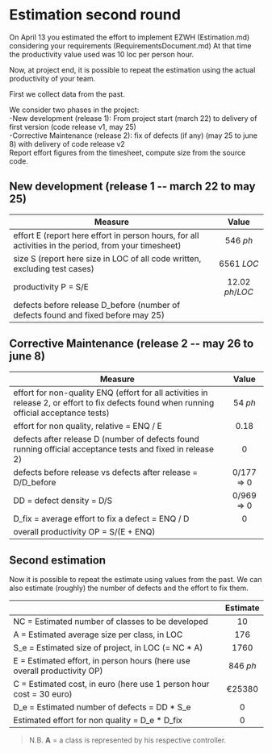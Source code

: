 # Estimation second round

On April 13 you estimated the effort to implement EZWH (Estimation.md) considering your requirements (RequirementsDocument.md)
At that time the productivity value used was 10 loc per person hour.   

Now, at project end, it is possible to repeat the 
estimation using the actual productivity of your team.


First we collect data from the past.   

We consider two phases in the project: <br>
-New development (release 1): From project start (march 22) to delivery of first version (code release v1, may 25) <br>
-Corrective Maintenance (release 2): fix of defects (if any)  (may 25 to june 8) with delivery of code release v2  <br>
Report effort figures from the timesheet, compute size from the source code.

## New development (release 1  -- march 22 to may 25)
| Measure| Value |
|---|:---:|
|effort E (report here effort in person hours, for all activities in the period, from your timesheet)  | 546 *ph* |
|size S (report here size in LOC of all code written, excluding test cases)  |6561 *LOC*|
|productivity P = S/E |12.02 *ph*/*LOC*|
|defects before release D_before (number of defects found and fixed before may 25) ||

## Corrective Maintenance (release 2 -- may 26 to june 8)

| Measure | Value|
|---|:---:|
| effort for non-quality ENQ (effort for all activities in release 2, or effort to fix defects found when running official acceptance tests) |54 *ph*|
| effort for non quality, relative = ENQ / E | 0.18 |
|defects after release D (number of defects found running official acceptance tests and  fixed in release 2) |0|
| defects before release vs defects after release = D/D_before |0/177 => 0|
|DD = defect density = D/S|0/969 => 0|
|D_fix = average effort to fix a defect = ENQ / D |0|
|overall productivity OP = S/(E + ENQ)||

## Second estimation

Now it is possible to repeat the estimate using values from the past. We can also estimate (roughly) the number of defects and the effort to fix them.

|             | Estimate                        |
| ----------- | :-------------------------------: |  
| NC =  Estimated number of classes to be developed |10|
|  A = Estimated average size per class, in LOC | 176 |
| S_e = Estimated size of project, in LOC (= NC * A)                  |1760|
| E = Estimated effort, in person hours (here use overall productivity OP)  | 846 *ph* |
| C = Estimated cost, in euro (here use 1 person hour cost = 30 euro)                   |   €25380   | 
| D_e = Estimated number of defects = DD * S_e|0|
| Estimated effort for non quality = D_e * D_fix |0|

>N.B. **A** = a class is represented by his respective controller.